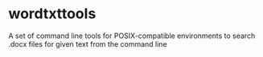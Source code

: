 # wordtxttools
A set of command line tools for POSIX-compatible environments to search .docx files for given text from the command line
